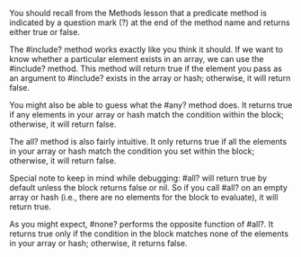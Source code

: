 You should recall from the Methods lesson that a predicate method is indicated by a question mark (?) at the end of the method name and returns either true or false. 

The #include? method works exactly like you think it should. If we want to know whether a particular element exists in an array, we can use the #include? method. This method will return true if the element you pass as an argument to #include? exists in the array or hash; otherwise, it will return false.

You might also be able to guess what the #any? method does. It returns true if any elements in your array or hash match the condition within the block; otherwise, it will return false.

The all? method is also fairly intuitive. It only returns true if all the elements in your array or hash match the condition you set within the block; otherwise, it will return false.

Special note to keep in mind while debugging: #all? will return true by default unless the block returns false or nil. So if you call #all? on an empty array or hash (i.e., there are no elements for the block to evaluate), it will return true.

As you might expect, #none? performs the opposite function of #all?. It returns true only if the condition in the block matches none of the elements in your array or hash; otherwise, it returns false.